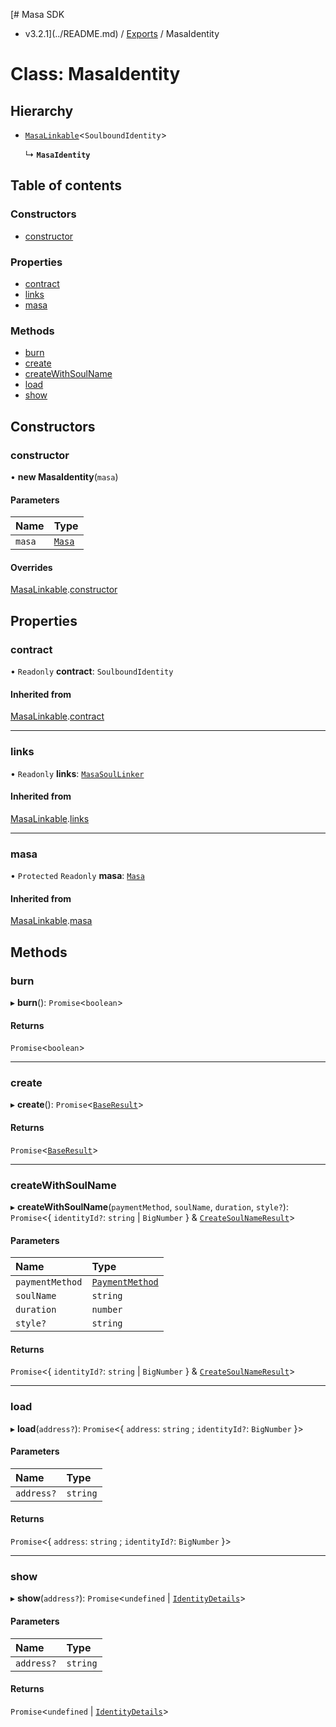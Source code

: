 [# Masa SDK
 - v3.2.1](../README.md) / [Exports](../modules.md) / MasaIdentity

# Class: MasaIdentity

## Hierarchy

- [`MasaLinkable`](MasaLinkable.md)<`SoulboundIdentity`\>

  ↳ **`MasaIdentity`**

## Table of contents

### Constructors

- [constructor](MasaIdentity.md#constructor)

### Properties

- [contract](MasaIdentity.md#contract)
- [links](MasaIdentity.md#links)
- [masa](MasaIdentity.md#masa)

### Methods

- [burn](MasaIdentity.md#burn)
- [create](MasaIdentity.md#create)
- [createWithSoulName](MasaIdentity.md#createwithsoulname)
- [load](MasaIdentity.md#load)
- [show](MasaIdentity.md#show)

## Constructors

### constructor

• **new MasaIdentity**(`masa`)

#### Parameters

| Name | Type |
| :------ | :------ |
| `masa` | [`Masa`](Masa.md) |

#### Overrides

[MasaLinkable](MasaLinkable.md).[constructor](MasaLinkable.md#constructor)

## Properties

### contract

• `Readonly` **contract**: `SoulboundIdentity`

#### Inherited from

[MasaLinkable](MasaLinkable.md).[contract](MasaLinkable.md#contract)

___

### links

• `Readonly` **links**: [`MasaSoulLinker`](MasaSoulLinker.md)

#### Inherited from

[MasaLinkable](MasaLinkable.md).[links](MasaLinkable.md#links)

___

### masa

• `Protected` `Readonly` **masa**: [`Masa`](Masa.md)

#### Inherited from

[MasaLinkable](MasaLinkable.md).[masa](MasaLinkable.md#masa)

## Methods

### burn

▸ **burn**(): `Promise`<`boolean`\>

#### Returns

`Promise`<`boolean`\>

___

### create

▸ **create**(): `Promise`<[`BaseResult`](../interfaces/BaseResult.md)\>

#### Returns

`Promise`<[`BaseResult`](../interfaces/BaseResult.md)\>

___

### createWithSoulName

▸ **createWithSoulName**(`paymentMethod`, `soulName`, `duration`, `style?`): `Promise`<{ `identityId?`: `string` \| `BigNumber`  } & [`CreateSoulNameResult`](../interfaces/CreateSoulNameResult.md)\>

#### Parameters

| Name | Type |
| :------ | :------ |
| `paymentMethod` | [`PaymentMethod`](../modules.md#paymentmethod) |
| `soulName` | `string` |
| `duration` | `number` |
| `style?` | `string` |

#### Returns

`Promise`<{ `identityId?`: `string` \| `BigNumber`  } & [`CreateSoulNameResult`](../interfaces/CreateSoulNameResult.md)\>

___

### load

▸ **load**(`address?`): `Promise`<{ `address`: `string` ; `identityId?`: `BigNumber`  }\>

#### Parameters

| Name | Type |
| :------ | :------ |
| `address?` | `string` |

#### Returns

`Promise`<{ `address`: `string` ; `identityId?`: `BigNumber`  }\>

___

### show

▸ **show**(`address?`): `Promise`<`undefined` \| [`IdentityDetails`](../interfaces/IdentityDetails.md)\>

#### Parameters

| Name | Type |
| :------ | :------ |
| `address?` | `string` |

#### Returns

`Promise`<`undefined` \| [`IdentityDetails`](../interfaces/IdentityDetails.md)\>
